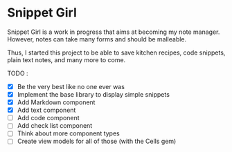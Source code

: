 # Snippet Girl

Snippet Girl is a work in progress that aims at becoming my note manager. However, notes can take many forms and should be malleable. 

Thus, I started this project to be able to save kitchen recipes, code snippets, plain text notes, and many more to come. 

TODO : 
- [x] Be the very best like no one ever was
- [x] Implement the base library to display simple snippets
- [x] Add Markdown component
- [x] Add text component
- [ ] Add code component
- [ ] Add check list component
- [ ] Think about more component types
- [ ] Create view models for all of those (with the Cells gem)
